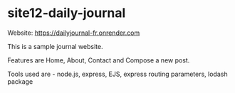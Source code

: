 # site12-daily-journal
Website: https://dailyjournal-fr.onrender.com


This is a sample journal website.

Features are Home, About, Contact and Compose a new post.

Tools used are - node.js, express, EJS, express routing parameters, lodash package
